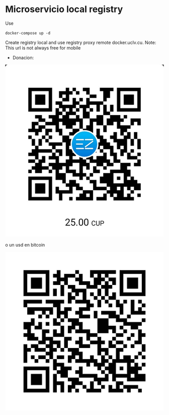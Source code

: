 # Microservicio local registry

Use

```
docker-compose up -d
```

Create registry local and use registry proxy remote docker.uclv.cu. 
Note: This url is not always free for mobile 


* Donacion:

![Donacion](../.donacion_enzona.png)

o un usd en bitcoin

![Donacion](../.donacion_bitcoin.png)

